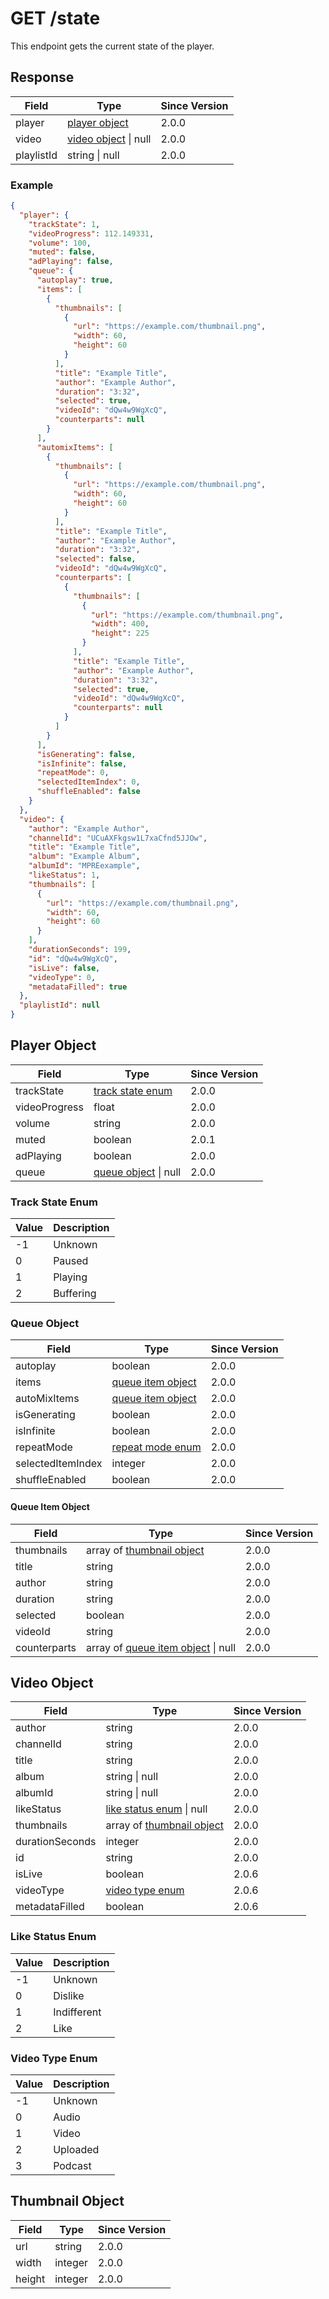 # GET /state

This endpoint gets the current state of the player.

## Response

| Field      | Type                                  | Since Version |
| ---------- | ------------------------------------- | ------------- |
| player     | [player object](#player-object)       | 2.0.0         |
| video      | [video object](#video-object) \| null | 2.0.0         |
| playlistId | string \| null                        | 2.0.0         |

### Example

```json
{
  "player": {
    "trackState": 1,
    "videoProgress": 112.149331,
    "volume": 100,
    "muted": false,
    "adPlaying": false,
    "queue": {
      "autoplay": true,
      "items": [
        {
          "thumbnails": [
            {
              "url": "https://example.com/thumbnail.png",
              "width": 60,
              "height": 60
            }
          ],
          "title": "Example Title",
          "author": "Example Author",
          "duration": "3:32",
          "selected": true,
          "videoId": "dQw4w9WgXcQ",
          "counterparts": null
        }
      ],
      "automixItems": [
        {
          "thumbnails": [
            {
              "url": "https://example.com/thumbnail.png",
              "width": 60,
              "height": 60
            }
          ],
          "title": "Example Title",
          "author": "Example Author",
          "duration": "3:32",
          "selected": false,
          "videoId": "dQw4w9WgXcQ",
          "counterparts": [
            {
              "thumbnails": [
                {
                  "url": "https://example.com/thumbnail.png",
                  "width": 400,
                  "height": 225
                }
              ],
              "title": "Example Title",
              "author": "Example Author",
              "duration": "3:32",
              "selected": true,
              "videoId": "dQw4w9WgXcQ",
              "counterparts": null
            }
          ]
        }
      ],
      "isGenerating": false,
      "isInfinite": false,
      "repeatMode": 0,
      "selectedItemIndex": 0,
      "shuffleEnabled": false
    }
  },
  "video": {
    "author": "Example Author",
    "channelId": "UCuAXFkgsw1L7xaCfnd5JJOw",
    "title": "Example Title",
    "album": "Example Album",
    "albumId": "MPREexample",
    "likeStatus": 1,
    "thumbnails": [
      {
        "url": "https://example.com/thumbnail.png",
        "width": 60,
        "height": 60
      }
    ],
    "durationSeconds": 199,
    "id": "dQw4w9WgXcQ",
    "isLive": false,
    "videoType": 0,
    "metadataFilled": true
  },
  "playlistId": null
}
```

## Player Object

| Field         | Type                                  | Since Version |
| ------------- | ------------------------------------- | ------------- |
| trackState    | [track state enum](#track-state-enum) | 2.0.0         |
| videoProgress | float                                 | 2.0.0         |
| volume        | string                                | 2.0.0         |
| muted         | boolean                               | 2.0.1         |
| adPlaying     | boolean                               | 2.0.0         |
| queue         | [queue object](#queue-object) \| null | 2.0.0         |

### Track State Enum

| Value | Description |
| ----- | ----------- |
| -1    | Unknown     |
| 0     | Paused      |
| 1     | Playing     |
| 2     | Buffering   |

### Queue Object

| Field             | Type                                    | Since Version |
| ----------------- | --------------------------------------- | ------------- |
| autoplay          | boolean                                 | 2.0.0         |
| items             | [queue item object](#queue-item-object) | 2.0.0         |
| autoMixItems      | [queue item object](#queue-item-object) | 2.0.0         |
| isGenerating      | boolean                                 | 2.0.0         |
| isInfinite        | boolean                                 | 2.0.0         |
| repeatMode        | [repeat mode enum](#repeat-mode-enum)   | 2.0.0         |
| selectedItemIndex | integer                                 | 2.0.0         |
| shuffleEnabled    | boolean                                 | 2.0.0         |

#### Queue Item Object

| Field        | Type                                                     | Since Version |
| ------------ | -------------------------------------------------------- | ------------- |
| thumbnails   | array of [thumbnail object](#thumbnail-object)           | 2.0.0         |
| title        | string                                                   | 2.0.0         |
| author       | string                                                   | 2.0.0         |
| duration     | string                                                   | 2.0.0         |
| selected     | boolean                                                  | 2.0.0         |
| videoId      | string                                                   | 2.0.0         |
| counterparts | array of [queue item object](#queue-item-object) \| null | 2.0.0         |

## Video Object

| Field           | Type                                           | Since Version |
| --------------- | ---------------------------------------------- | ------------- |
| author          | string                                         | 2.0.0         |
| channelId       | string                                         | 2.0.0         |
| title           | string                                         | 2.0.0         |
| album           | string \| null                                 | 2.0.0         |
| albumId         | string \| null                                 | 2.0.0         |
| likeStatus      | [like status enum](#like-status-enum) \| null  | 2.0.0         |
| thumbnails      | array of [thumbnail object](#thumbnail-object) | 2.0.0         |
| durationSeconds | integer                                        | 2.0.0         |
| id              | string                                         | 2.0.0         |
| isLive          | boolean                                        | 2.0.6         |
| videoType       | [video type enum](#video-type-enum)            | 2.0.6         |
| metadataFilled  | boolean                                        | 2.0.6         |

### Like Status Enum

| Value | Description |
| ----- | ----------- |
| -1    | Unknown     |
| 0     | Dislike     |
| 1     | Indifferent |
| 2     | Like        |

### Video Type Enum

| Value | Description |
| ----- | ----------- |
| -1    | Unknown     |
| 0     | Audio       |
| 1     | Video       |
| 2     | Uploaded    |
| 3     | Podcast     |

## Thumbnail Object

| Field  | Type    | Since Version |
| ------ | ------- | ------------- |
| url    | string  | 2.0.0         |
| width  | integer | 2.0.0         |
| height | integer | 2.0.0         |
